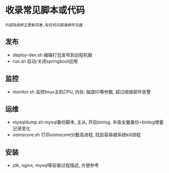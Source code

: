 # 收录常见脚本或代码
	内容陆续修正更新完善,有任何问题请邮件沟通

## 发布

* deploy-dev.sh 	编辑打包发布到远程机器
* run.sh 			启动/关闭springboot应用

## 监控
* monitor.sh		监控linux主机CPU, 内存, 磁盘IO等参数, 超过阀值邮件告警

## 运维
* mysqldump.sh		mysql备份脚本, 主从, 开启binlog. 半夜全量备份+binlog增量记录变化
* oomscore.sh 		打印oomscore分数高进程, 找到容易被系统kill进程

## 安装
* jdk, nginx, mysql等安装过程描述, 方便参考


